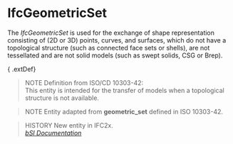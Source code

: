 IfcGeometricSet
===============
The _IfcGeometricSet_ is used for the exchange of shape representation
consisting of (2D or 3D) points, curves, and surfaces, which do not have a
topological structure (such as connected face sets or shells), are not
tessellated and are not solid models (such as swept solids, CSG or Brep).  
  
{ .extDef}  
> NOTE  Definition from ISO/CD 10303-42:  
> This entity is intended for the transfer of models when a topological
> structure is not available.  
  
> NOTE  Entity adapted from **geometric_set** defined in ISO 10303-42.  
  
> HISTORY  New entity in IFC2x.  
[ _bSI
Documentation_](https://standards.buildingsmart.org/IFC/DEV/IFC4_2/FINAL/HTML/schema/ifcgeometricmodelresource/lexical/ifcgeometricset.htm)



